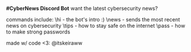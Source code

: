 **#CyberNews Discord Bot**
want the latest cybersecurity news?

commands include:
	\hi - the bot's intro :)
  \news - sends the most recent news on cybersecurity
  \tips - how to stay safe on the internet
  \pass - how to make strong passwords

made w/ code <3: @itskeiraww
